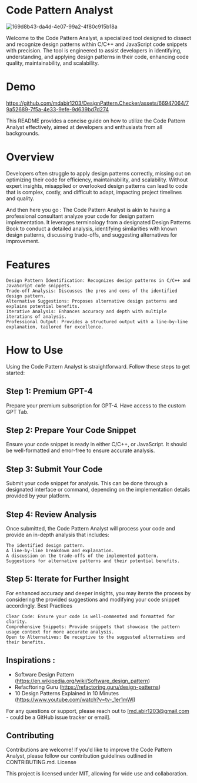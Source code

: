 # Code Pattern Analyst

![169d8b43-da4d-4e07-99a2-4f80c915b18a](https://github.com/mdabir1203/DesignPattern.Checker/assets/66947064/f30a116d-eb52-4785-93ac-5e611cc573b2)


Welcome to the Code Pattern Analyst, a specialized tool designed to dissect and recognize design patterns within C/C++ and JavaScript code snippets with precision. The tool is engineered to assist developers in identifying, understanding, and applying design patterns in their code, enhancing code quality, maintainability, and scalability.

# Demo

https://github.com/mdabir1203/DesignPattern.Checker/assets/66947064/79a52689-7f5a-4e33-9efe-9d639bd7d274


This README provides a concise guide on how to utilize the Code Pattern Analyst effectively, aimed at developers and enthusiasts from all backgrounds.

# Overview

Developers often struggle to apply design patterns correctly, missing out on optimizing their code for efficiency, maintainability, and scalability. Without expert insights, misapplied or overlooked design patterns can lead to code that is complex, costly, and difficult to adapt, impacting project timelines and quality.

And then here you go : The Code Pattern Analyst is akin to having a professional consultant analyze your code for design pattern implementation. It leverages terminology from a designated Design Patterns Book to conduct a detailed analysis, identifying similarities with known design patterns, discussing trade-offs, and suggesting alternatives for improvement.

# Features

    Design Pattern Identification: Recognizes design patterns in C/C++ and JavaScript code snippets.
    Trade-off Analysis: Discusses the pros and cons of the identified design pattern.
    Alternative Suggestions: Proposes alternative design patterns and explains potential benefits.
    Iterative Analysis: Enhances accuracy and depth with multiple iterations of analysis.
    Professional Output: Provides a structured output with a line-by-line explanation, tailored for excellence.

# How to Use

Using the Code Pattern Analyst is straightforward. Follow these steps to get started:

## Step 1: Premium GPT-4

Prepare your premium subscription for GPT-4. Have access to the custom GPT Tab.

## Step 2: Prepare Your Code Snippet

Ensure your code snippet is ready in either C/C++, or JavaScript. It should be well-formatted and error-free to ensure accurate analysis.

## Step 3: Submit Your Code

Submit your code snippet for analysis. This can be done through a designated interface or command, depending on the implementation details provided by your platform.

## Step 4: Review Analysis

Once submitted, the Code Pattern Analyst will process your code and provide an in-depth analysis that includes:

    The identified design pattern.
    A line-by-line breakdown and explanation.
    A discussion on the trade-offs of the implemented pattern.
    Suggestions for alternative patterns and their potential benefits.

## Step 5: Iterate for Further Insight

For enhanced accuracy and deeper insights, you may iterate the process by considering the provided suggestions and modifying your code snippet accordingly.
Best Practices

    Clear Code: Ensure your code is well-commented and formatted for clarity.
    Comprehensive Snippets: Provide snippets that showcase the pattern usage context for more accurate analysis.
    Open to Alternatives: Be receptive to the suggested alternatives and their benefits.


## Inspirations : 

- Software Design Pattern (https://en.wikipedia.org/wiki/Software_design_pattern)
- Refacftoring Guru (https://refactoring.guru/design-patterns)
- 10 Design Patterns Explained in 10 Minutes (https://www.youtube.com/watch?v=tv-_1er1mWI)

For any questions or support, please reach out to  [md.abir1203@gmail.com - could be a GitHub issue tracker or email].

## Contributing

Contributions are welcome! If you'd like to improve the Code Pattern Analyst, please follow our contribution guidelines outlined in CONTRIBUTING.md.
License

This project is licensed under MIT, allowing for wide use and collaboration.
